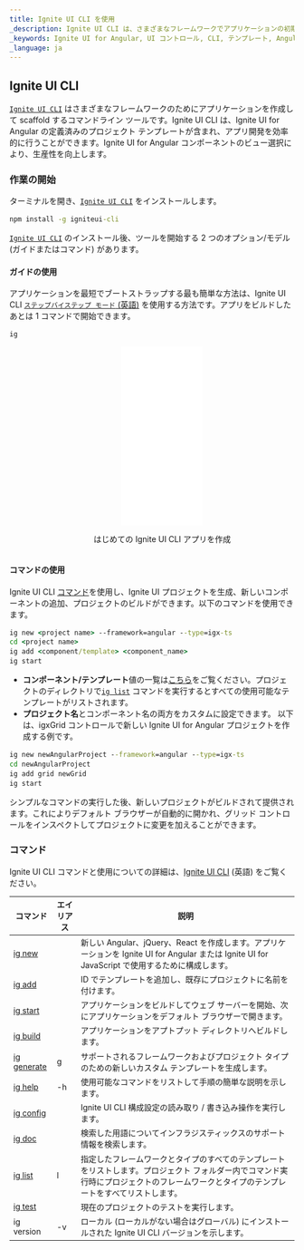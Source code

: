 ```yaml
---
title: Ignite UI CLI を使用
_description: Ignite UI CLI は、さまざまなフレームワークでアプリケーションの初期化、開発、スキャフォールディング、および処理を可能にするツールです。
_keywords: Ignite UI for Angular, UI コントロール, CLI, テンプレート, Angular ウィジェット, web ウィジェット, UI ウィジェット, Angular, ネイティブ Angular コンポーネント スイート, ネイティブ Angular コントロール, ネイティブ Angular コンポーネント ライブラリ
_language: ja
---
```


## Ignite UI CLI

[`Ignite UI CLI`](https://github.com/IgniteUI/igniteui-cli) はさまざまなフレームワークのためにアプリケーションを作成して scaffold するコマンドライン ツールです。Ignite UI CLI は、Ignite UI for Angular の定義済みのプロジェクト テンプレートが含まれ、アプリ開発を効率的に行うことができます。Ignite UI for Angular コンポーネントのビュー選択により、生産性を向上します。

### 作業の開始

ターミナルを開き、[`Ignite UI CLI`](https://github.com/IgniteUI/igniteui-cli) をインストールします。
```cmd
npm install -g igniteui-cli 
```
 [`Ignite UI CLI`](https://github.com/IgniteUI/igniteui-cli) のインストール後、ツールを開始する 2 つのオプション/モデル (ガイドまたはコマンド) があります。

#### ガイドの使用
アプリケーションを最短でブートストラップする最も簡単な方法は、Ignite UI CLI [`ステップバイステップ モード` (英語)](https://github.com/IgniteUI/igniteui-cli/wiki/step-by-step) を使用する方法です。アプリをビルドしたあとは 1 コマンドで開始できます。 
```cmd
ig
```

<div style="display:inline-block;">
    <a style="background: url(../../images/general/buildCLIapp.gif); display:flex; justify-content:center; min-width:540px; min-height:315px;"
       href="https://youtu.be/QK_NsdtdA70" target="_blank">
        <img src="../../images/general/play.svg" style="vertical-align: middle;" />
    </a>
    <p style="text-align:center;">はじめての Ignite UI CLI アプリを作成</p>
</div>

#### コマンドの使用
Ignite UI CLI [コマンド](#available-commands)を使用し、Ignite UI プロジェクトを生成、新しいコンポーネントの追加、プロジェクトのビルドができます。以下のコマンドを使用できます。
```cmd
ig new <project name> --framework=angular --type=igx-ts 
cd <project name>
ig add <component/template> <component_name>
ig start 
```
- **コンポーネント/テンプレート**値の一覧は[こちら](https://github.com/IgniteUI/igniteui-cli/wiki/add#ignite-ui-for-angular-templates)をご覧ください。プロジェクトのディレクトリで[`ig list`](#available-commands) コマンドを実行するとすべての使用可能なテンプレートがリストされます。
- **プロジェクト名**とコンポーネント名の両方をカスタムに設定できます。
以下は、igxGrid コントロールで新しい Ignite UI for Angular プロジェクトを作成する例です。

```cmd
ig new newAngularProject --framework=angular --type=igx-ts
cd newAngularProject
ig add grid newGrid
ig start
```

シンプルなコマンドの実行した後、新しいプロジェクトがビルドされて提供されます。これによりデフォルト ブラウザーが自動的に開かれ、グリッド コントロールをインスペクトしてプロジェクトに変更を加えることができます。

### コマンド

 Ignite UI CLI コマンドと使用についての詳細は、[Ignite UI CLI](https://github.com/IgniteUI/igniteui-cli/wiki) (英語) をご覧ください。

| コマンド | エイリアス | 説明 |
| --- | --- | --- |
| [ig new](https://github.com/IgniteUI/igniteui-cli/wiki/new) | | 新しい Angular、jQuery、React を作成します。アプリケーションを Ignite UI for Angular または Ignite UI for JavaScript で使用するために構成します。
| [ig add](https://github.com/IgniteUI/igniteui-cli/wiki/add) | | ID でテンプレートを追加し、既存にプロジェクトに名前を付けます。
| [ig start](https://github.com/IgniteUI/igniteui-cli/wiki/start) | | アプリケーションをビルドしてウェブ サーバーを開始、次にアプリケーションをデフォルト ブラウザーで開きます。
| [ig build](https://github.com/IgniteUI/igniteui-cli/wiki/build) | | アプリケーションをアプトプット ディレクトリへビルドします。
| [ig generate](https://github.com/IgniteUI/igniteui-cli/wiki/generate) | g | サポートされるフレームワークおよびプロジェクト タイプのための新しいカスタム テンプレートを生成します。
| [ig help](https://github.com/IgniteUI/igniteui-cli/wiki/help) | -h | 使用可能なコマンドをリストして手順の簡単な説明を示します。
| [ig config](https://github.com/IgniteUI/igniteui-cli/wiki/config) | | Ignite UI CLI 構成設定の読み取り / 書き込み操作を実行します。
| [ig doc](https://github.com/IgniteUI/igniteui-cli/wiki/doc) | | 検索した用語についてインフラジスティックスのサポート情報を検索します。
| [ig list](https://github.com/IgniteUI/igniteui-cli/wiki/list) | l |  指定したフレームワークとタイプのすべてのテンプレートをリストします。プロジェクト フォルダー内でコマンド実行時にプロジェクトのフレームワークとタイプのテンプレートをすべてリストします。
| [ig test](https://github.com/IgniteUI/igniteui-cli/wiki/test) |  | 現在のプロジェクトのテストを実行します。
| ig version | -v | ローカル (ローカルがない場合はグローバル) にインストールされた Ignite UI CLI バージョンを示します。|
